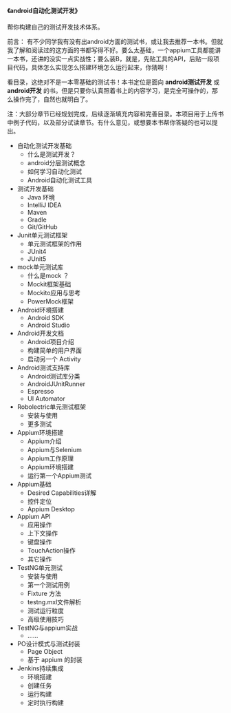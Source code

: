 #### 《android自动化测试开发》

帮你构建自己的测试开发技术体系。

前言：
有不少同学我有没有出android方面的测试书，或让我去推荐一本书。但就我了解和阅读过的这方面的书都写得不好。要么太基础，一个appium工具都能讲一本书，还讲的没实一点实战性；要么装B，就是，先贴工具的API，后贴一段项目代码，具体怎么实现怎么搭建环境怎么运行起来，你猜啊！

看目录，这绝对不是一本零基础的测试书！本书定位是面向 __android测试开发__ 或 __android开发__ 的书。但是只要你认真照着书上的内容学习，是完全可操作的，那么操作完了，自然也就明白了。

注：大部分章节已经规划完成，后续逐渐填充内容和完善目录。本项目用于上传书中例子代码，以及部分试读章节。有什么意见，或想要本书帮你答疑的也可以提出。

 * 自动化测试开发基础
   * 什么是测试开发？
   * android分层测试概念
   * 如何学习自动化测试
   * Android自动化测试工具
* 测试开发基础
   * Java 环境
   * IntelliJ IDEA
   * Maven
   * Gradle
   * Git/GitHub
* Junit单元测试框架
   * 单元测试框架的作用
   * JUnit4
   * JUnit5
* mock单元测试库
   * 什么是mock ？
   * Mockit框架基础
   * Mockito应用与思考
   * PowerMock框架
* Android环境搭建
   * Android SDK
   * Android Studio  
* Android开发文档  
   * Android项目介绍  
   * 构建简单的用户界面
   * 启动另一个 Activity
* Android测试支持库
   * Android测试库分类
   * AndroidJUnitRunner
   * Espresso
   * UI Automator
* Robolectric单元测试框架
   * 安装与使用
   * 更多测试
* Appium环境搭建
   * Appium介绍
   * Appium与Selenium
   * Appium工作原理
   * Appium环境搭建
   * 运行第一个Appium测试
* Appium基础
   * Desired Capabilities详解
   * 控件定位
   * Appium Desktop
* Appium API
   * 应用操作
   * 上下文操作
   * 键盘操作
   * TouchAction操作
   * 其它操作
* TestNG单元测试
   * 安装与使用
   * 第一个测试用例
   * Fixture 方法
   * testng.mxl文件解析
   * 测试运行粒度
   * 高级使用技巧		
* TestNG与appium实战
   * ……
* PO设计模式与测试封装
   * Page Object
   * 基于 appium 的封装
* Jenkins持续集成
   * 环境搭建
   * 创建任务
   * 运行构建
   * 定时执行构建
